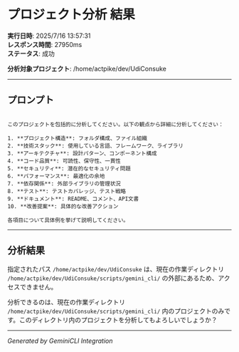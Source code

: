 # プロジェクト分析 結果

**実行日時**: 2025/7/16 13:57:31  
**レスポンス時間**: 27950ms  
**ステータス**: 成功  

**分析対象プロジェクト**: /home/actpike/dev/UdiConsuke  

---

## プロンプト

```

このプロジェクトを包括的に分析してください。以下の観点から詳細に分析してください：

1. **プロジェクト構造**: フォルダ構成、ファイル組織
2. **技術スタック**: 使用している言語、フレームワーク、ライブラリ
3. **アーキテクチャ**: 設計パターン、コンポーネント構成
4. **コード品質**: 可読性、保守性、一貫性
5. **セキュリティ**: 潜在的なセキュリティ問題
6. **パフォーマンス**: 最適化の余地
7. **依存関係**: 外部ライブラリの管理状況
8. **テスト**: テストカバレッジ、テスト戦略
9. **ドキュメント**: README、コメント、API文書
10. **改善提案**: 具体的な改善アクション

各項目について具体例を挙げて説明してください。

```

---

## 分析結果

指定されたパス `/home/actpike/dev/UdiConsuke` は、現在の作業ディレクトリ `/home/actpike/dev/UdiConsuke/scripts/gemini_cli/` の外部にあるため、アクセスできません。

分析できるのは、現在の作業ディレクトリ `/home/actpike/dev/UdiConsuke/scripts/gemini_cli/` 内のプロジェクトのみです。このディレクトリ内のプロジェクトを分析してもよろしいでしょうか？

---

*Generated by GeminiCLI Integration*
